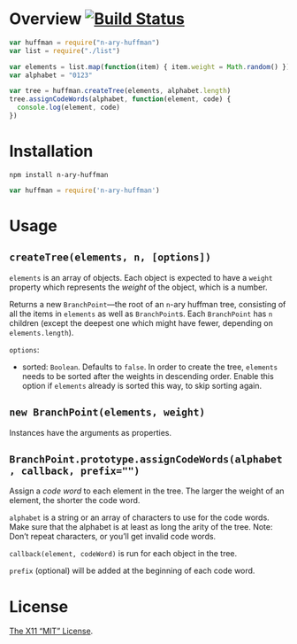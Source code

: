 Overview [![Build Status](https://travis-ci.org/lydell/n-ary-huffman.svg?branch=master)](https://travis-ci.org/lydell/n-ary-huffman)
========

```js
var huffman = require("n-ary-huffman")
var list = require("./list")

var elements = list.map(function(item) { item.weight = Math.random() })
var alphabet = "0123"

var tree = huffman.createTree(elements, alphabet.length)
tree.assignCodeWords(alphabet, function(element, code) {
  console.log(element, code)
})
```

Installation
============

`npm install n-ary-huffman`

```js
var huffman = require('n-ary-huffman')
```


Usage
=====

`createTree(elements, n, [options])`
------------------------------------

`elements` is an array of objects. Each object is expected to have a `weight`
property which represents the _weight_ of the object, which is a number.

Returns a new `BranchPoint`—the root of an `n`-ary huffman tree, consisting of
all the items in `elements` as well as `BranchPoint`s. Each `BranchPoint` has
`n` children (except the deepest one which might have fewer, depending on
`elements.length`).

`options`:

- sorted: `Boolean`. Defaults to `false`. In order to create the tree,
  `elements` needs to be sorted after the weights in descending order. Enable
  this option if `elements` already is sorted this way, to skip sorting again.

`new BranchPoint(elements, weight)`
-----------------------------------

Instances have the arguments as properties.

`BranchPoint.prototype.assignCodeWords(alphabet, callback, prefix="")`
----------------------------------------------------------------------

Assign a _code word_ to each element in the tree. The larger the weight of an
element, the shorter the code word.

`alphabet` is a string or an array of characters to use for the code words. Make
sure that the alphabet is at least as long the arity of the tree. Note: Don’t
repeat characters, or you’ll get invalid code words.

`callback(element, codeWord)` is run for each object in the tree.

`prefix` (optional) will be added at the beginning of each code word.


License
=======

[The X11 “MIT” License](LICENSE).
